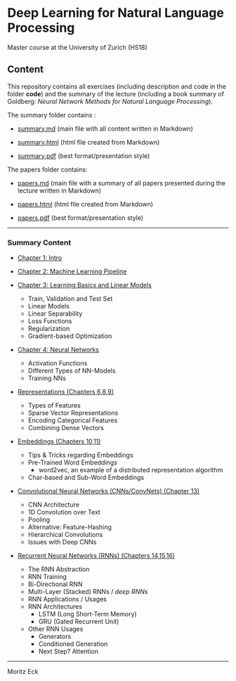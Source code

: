 # Deep Learning for Natural Language Processing

Master course at the University of Zurich (HS18)

## Content

This repository contains all exercises (including description and code in the folder **code**) and the summary of the lecture (including a book summary of Goldberg: _Neural Network Methods for Natural Language Processing_).

The summary folder contains :

- [summary.md](summary/summary.md) (main file with all content written in Markdown)

- [summary.html](summary/summary.html) (html file created from Markdown)

- [summary.pdf](summary/summary.pdf) (best format/presentation style)

The papers folder contains: 

- [papers.md](papers/papers.md) (main file with a summary of all papers presented during the lecture written in Markdown)

- [papers.html](papers/papers.html) (html file created from Markdown)

- [papers.pdf](papers/papers.pdf) (best format/presentation style)



---

### Summary Content

- [Chapter 1: Intro](summary/summary.md#chapter-1-intro)

- [Chapter 2: Machine Learning Pipeline](summary/summary.md#chapter-2-machine-learning-pipeline)

- [Chapter 3: Learning Basics and Linear Models](summary/summary.md#chapter-3-learning-basics-and-linear-models)

  - Train, Validation and Test Set
  - Linear Models
  - Linear Separability
  - Loss Functions
  - Regularization
  - Gradient-based Optimization

- [Chapter 4: Neural Networks](summary/summary.md#chapter-4-neural-networks)

  - Activation Functions
  - Different Types of NN-Models
  - Training NNs

- [Representations (Chapters 6,8,9)](summary/summary.md#representations-chapters-689)

  - Types of Features
  - Sparse Vector Representations
  - Encoding Categorical Features
  - Combining Dense Vectors

- [Embeddings (Chapters 10,11)](summary/summary.md#embeddings-chapters-1011)

  - Tips & Tricks regarding Embeddings
  - Pre-Trained Word Embeddings
    - word2vec, an example of a distributed representation algorithm
  - Char-based and Sub-Word Embeddings

- [Convolutional Neural Networks (CNNs/ConvNets) (Chapter 13)](summary/summary.md#convolutional-neural-networks-cnnsconvnets-chapter-13)

  - CNN Architecture
  - 1D Convolution over Text
  - Pooling
  - Alternative: Feature-Hashing
  - Hierarchical Convolutions
  - Issues with Deep CNNs

- [Recurrent Neural Networks (RNNs) (Chapters 14,15,16)](summary/summary.md#recurrent-neural-networks-rnns-chapters-141516)

  - The RNN Abstraction
  - RNN Training
  - Bi-Directional RNN
  - Multi-Layer (Stacked) RNNs / _deep RNNs_
  - RNN Applications / Usages
  - RNN Architectures
    - LSTM (Long Short-Term Memory)
    - GRU (Gated Recurrent Unit)
  - Other RNN Usages
    - Generators
    - Conditioned Generation
    - Next Step? Attention

---

Moritz Eck
